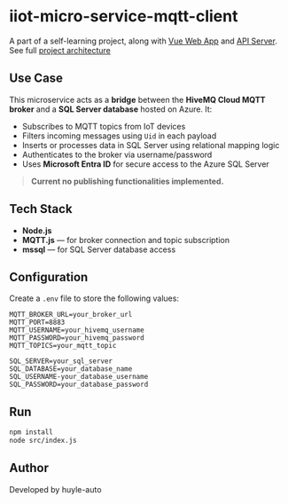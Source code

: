 # iiot-micro-service-mqtt-client

A part of a self-learning project, along with [Vue Web App](https://github.com/huyle-auto/iiot-vue-web-app) and [API Server](https://github.com/huyle-auto/iiot-api-server).  
See full [project architecture](https://github.com/huyle-auto/iiot-micro-service-mqtt-client/blob/7a92edc33feab2fa177edbdcb55190a52904683b/architecture.jpg)

## Use Case

This microservice acts as a **bridge** between the **HiveMQ Cloud MQTT broker** and a **SQL Server database** hosted on Azure. It:

- Subscribes to MQTT topics from IoT devices
- Filters incoming messages using `Uid` in each payload
- Inserts or processes data in SQL Server using relational mapping logic
- Authenticates to the broker via username/password
- Uses **Microsoft Entra ID** for secure access to the Azure SQL Server

> **Current no publishing functionalities implemented.**

## Tech Stack

- **Node.js**
- **MQTT.js** — for broker connection and topic subscription
- **mssql** — for SQL Server database access

## Configuration

Create a `.env` file to store the following values:

```env
MQTT_BROKER_URL=your_broker_url
MQTT_PORT=8883
MQTT_USERNAME=your_hivemq_username
MQTT_PASSWORD=your_hivemq_password
MQTT_TOPICS=your_mqtt_topic

SQL_SERVER=your_sql_server
SQL_DATABASE=your_database_name
SQL_USERNAME-your_database_username
SQL_PASSWORD=your_database_password
```

## Run

```bash
npm install
node src/index.js
```

## Author

Developed by huyle-auto

